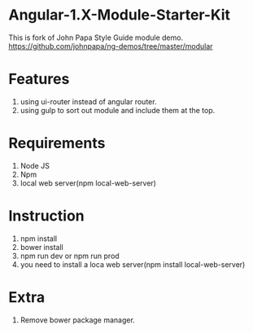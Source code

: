 # Angular-1.X-Module-Starter-Kit

This is fork of John Papa Style Guide module demo.
https://github.com/johnpapa/ng-demos/tree/master/modular

# Features
1. using ui-router instead of angular router.
2. using gulp to sort out module and include them at the top.

# Requirements
1. Node JS
2. Npm
3. local web server(npm local-web-server)

# Instruction
1. npm install
2. bower install
3. npm run dev or npm run prod
4. you need to install a loca web server(npm install local-web-server)

# Extra
1. Remove bower package manager.
